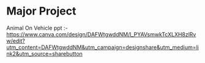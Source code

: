 # Major Project
Animal On Vehicle ppt :- 
  https://www.canva.com/design/DAFWtgwddNM/l_PYAVsmwkTcXLXH8zlRvw/edit?utm_content=DAFWtgwddNM&utm_campaign=designshare&utm_medium=link2&utm_source=sharebutton
